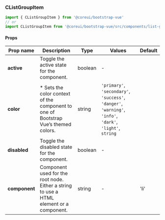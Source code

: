### CListGroupItem

```jsx
import { CListGroupItem } from '@coreui/bootstrap-vue'
// or
import CListGroupItem from '@coreui/bootstrap-vue/src/components/list-group/CListGroupItem'
```

#### Props

| Prop name     | Description                                                                             | Type    | Values                                                                                                    | Default |
| ------------- | --------------------------------------------------------------------------------------- | ------- | --------------------------------------------------------------------------------------------------------- | ------- |
| **active**    | Toggle the active state for the component.                                              | boolean | -                                                                                                         |         |
| **color**     | \* Sets the color context of the component to one of Bootstrap Vue’s themed colors.     | string  | `'primary'`, `'secondary'`, `'success'`, `'danger'`, `'warning'`, `'info'`, `'dark'`, `'light'`, `string` |         |
| **disabled**  | Toggle the disabled state for the component.                                            | boolean | -                                                                                                         |         |
| **component** | Component used for the root node. Either a string to use a HTML element or a component. | string  | -                                                                                                         | 'li'    |
